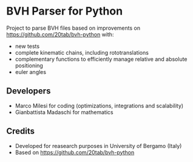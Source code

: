# BVH Parser for Python
Project to parse BVH files based on improvements on https://github.com/20tab/bvh-python with:
- new tests
- complete kinematic chains, including rototranslations
- complementary functions to efficiently manage relative and absolute positioning
- euler angles

## Developers
- Marco Milesi for coding (optimizations, integrations and scalability) 
- Gianbattista Madaschi for mathematics

## Credits
- Developed for reasearch purposes in University of Bergamo (Italy)
- Based on https://github.com/20tab/bvh-python

